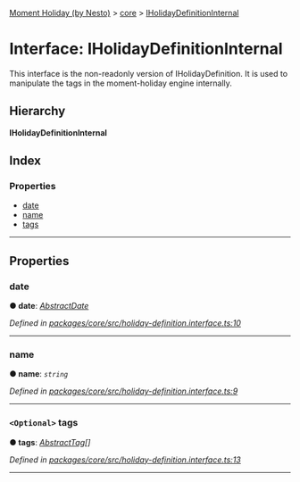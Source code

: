 [Moment Holiday (by Nesto)](../README.md) > [core](../modules/core.md) > [IHolidayDefinitionInternal](../interfaces/core.iholidaydefinitioninternal.md)

# Interface: IHolidayDefinitionInternal

This interface is the non-readonly version of IHolidayDefinition. It is used to manipulate the tags in the moment-holiday engine internally.

## Hierarchy

**IHolidayDefinitionInternal**

## Index

### Properties

* [date](core.iholidaydefinitioninternal.md#date)
* [name](core.iholidaydefinitioninternal.md#name)
* [tags](core.iholidaydefinitioninternal.md#tags)

---

## Properties

<a id="date"></a>

###  date

**● date**: *[AbstractDate](../classes/core.abstractdate.md)*

*Defined in [packages/core/src/holiday-definition.interface.ts:10](https://github.com/nesto-software/moment-holiday/blob/72ce1a6/packages/core/src/holiday-definition.interface.ts#L10)*

___
<a id="name"></a>

###  name

**● name**: *`string`*

*Defined in [packages/core/src/holiday-definition.interface.ts:9](https://github.com/nesto-software/moment-holiday/blob/72ce1a6/packages/core/src/holiday-definition.interface.ts#L9)*

___
<a id="tags"></a>

### `<Optional>` tags

**● tags**: *[AbstractTag](../classes/core.abstracttag.md)[]*

*Defined in [packages/core/src/holiday-definition.interface.ts:13](https://github.com/nesto-software/moment-holiday/blob/72ce1a6/packages/core/src/holiday-definition.interface.ts#L13)*

___

